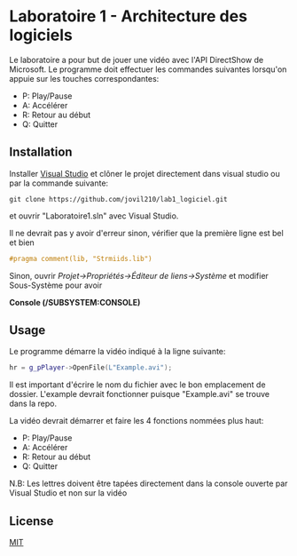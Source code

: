 # Laboratoire 1 - Architecture des logiciels

Le laboratoire a pour but de jouer une vidéo avec l'API DirectShow de Microsoft. Le programme doit effectuer les commandes suivantes lorsqu'on appuie sur les touches correspondantes:
* P: Play/Pause
* A: Accélérer
* R: Retour au début
* Q: Quitter

## Installation

Installer [Visual Studio](https://visualstudio.microsoft.com/fr/downloads/) et clôner le projet directement dans visual studio ou par la commande suivante:
```
git clone https://github.com/jovil210/lab1_logiciel.git
```

et ouvrir "Laboratoire1.sln" avec Visual Studio.

Il ne devrait pas y avoir d'erreur sinon, vérifier que la première ligne est bel et bien 

```cpp
#pragma comment(lib, "Strmiids.lib")
```
Sinon, ouvrir  *Projet->Propriétés->Éditeur de liens->Système* et modifier Sous-Système pour avoir 

**Console (/SUBSYSTEM:CONSOLE)**

## Usage
Le programme démarre la vidéo indiqué à la ligne suivante:

```cpp
hr = g_pPlayer->OpenFile(L"Example.avi");
```
Il est important d'écrire le nom du fichier avec le bon emplacement de dossier. L'example devrait fonctionner puisque "Example.avi" se trouve dans la repo.

La vidéo devrait démarrer et faire les 4 fonctions nommées plus haut:
* P: Play/Pause
* A: Accélérer
* R: Retour au début
* Q: Quitter

N.B: Les lettres doivent être tapées directement dans la console ouverte par Visual Studio et non sur la vidéo

## License
[MIT](https://choosealicense.com/licenses/mit/)